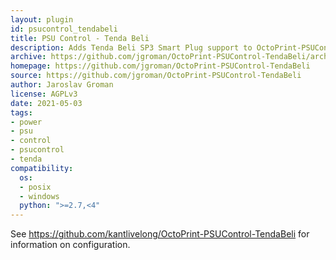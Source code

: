 ```yaml
---
layout: plugin
id: psucontrol_tendabeli
title: PSU Control - Tenda Beli
description: Adds Tenda Beli SP3 Smart Plug support to OctoPrint-PSUControl as a sub-plugin 
archive: https://github.com/jgroman/OctoPrint-PSUControl-TendaBeli/archive/master.zip
homepage: https://github.com/jgroman/OctoPrint-PSUControl-TendaBeli
source: https://github.com/jgroman/OctoPrint-PSUControl-TendaBeli
author: Jaroslav Groman
license: AGPLv3
date: 2021-05-03
tags:
- power
- psu
- control
- psucontrol
- tenda
compatibility:
  os:
  - posix
  - windows
  python: ">=2.7,<4"
---
```


See <https://github.com/kantlivelong/OctoPrint-PSUControl-TendaBeli> for information on configuration.
